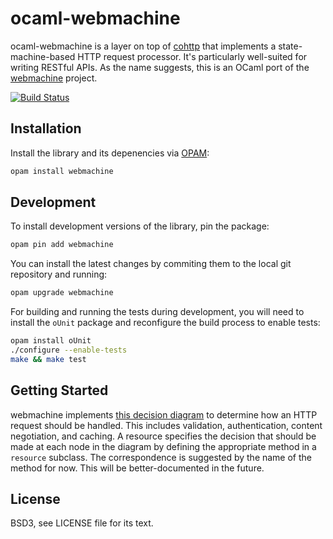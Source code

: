 # ocaml-webmachine

ocaml-webmachine is a layer on top of [cohttp][] that implements a
state-machine-based HTTP request processor. It's particularly well-suited for
writing RESTful APIs. As the name suggests, this is an OCaml port of the
[webmachine][] project.

[cohttp]: https://github.com/mirage/ocaml-webmachine
[webmachine]: https://github.com/webmachine/webmachine

[![Build Status](https://travis-ci.org/inhabitedtype/ocaml-webmachine.svg?branch=master)](https://travis-ci.org/inhabitedtype/ocaml-webmachine)

## Installation

Install the library and its depenencies via [OPAM][opam]:

[opam]: http://opam.ocaml.org/

```bash
opam install webmachine
```

## Development

To install development versions of the library, pin the package:

```bash
opam pin add webmachine
```

You can install the latest changes by commiting them to the local git
repository and running:

```bash
opam upgrade webmachine
```

For building and running the tests during development, you will need to install
the `oUnit` package and reconfigure the build process to enable tests:

```bash
opam install oUnit
./configure --enable-tests
make && make test
```

## Getting Started

webmachine implements [this decision diagram][diagram] to determine how an HTTP
request should be handled. This includes validation, authentication, content
negotiation, and caching. A resource specifies the decision that should be made
at each node in the diagram by defining the appropriate method in a `resource`
subclass. The correspondence is suggested by the name of the method for now.
This will be better-documented in the future.

[diagram]: https://raw.githubusercontent.com/webmachine/webmachine/develop/docs/http-headers-status-v3.png

## License

BSD3, see LICENSE file for its text.
